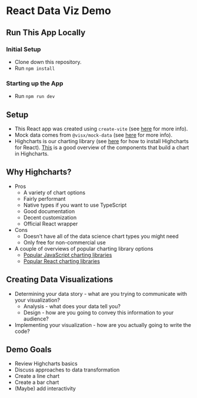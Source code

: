 # React Data Viz Demo

## Run This App Locally

### Initial Setup

- Clone down this repository.
- Run `npm install`

### Starting up the App

- Run `npm run dev`

## Setup

- This React app was created using `create-vite` (see [here](https://github.com/vitejs/vite/tree/main/packages/create-vite) for more info).
- Mock data comes from `@visx/mock-data` (see [here](https://airbnb.io/visx/docs/mock-data) for more info).
- Highcharts is our charting library (see [here](https://github.com/highcharts/highcharts-react) for how to install Highcharts for React). [This](https://www.highcharts.com/docs/chart-concepts/understanding-highcharts) is a good overview of the components that build a chart in Highcharts.

## Why Highcharts?

- Pros
  - A variety of chart options
  - Fairly performant
  - Native types if you want to use TypeScript
  - Good documentation
  - Decent customization
  - Official React wrapper
- Cons
  - Doesn't have all of the data science chart types you might need
  - Only free for non-commercial use
- A couple of overviews of popular charting library options
  - [Popular JavaScript charting libraries](https://blog.logrocket.com/comparing-most-popular-javascript-charting-libraries/)
  - [Popular React charting libraries](https://technostacks.com/blog/react-chart-libraries/)

## Creating Data Visualizations

- Determining your data story - what are you trying to communicate with your visualization?
  - Analysis - what does your data tell you?
  - Design - how are you going to convey this information to your audience?
- Implementing your visualization - how are you actually going to write the code?

## Demo Goals

- Review Highcharts basics
- Discuss approaches to data transformation
- Create a line chart
- Create a bar chart
- (Maybe) add interactivity
